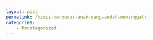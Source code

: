 ```yaml
---
layout: post
permalink: /mimpi-menyusui-anak-yang-sudah-meninggal/
categories:
    - Uncategorized
---
```


